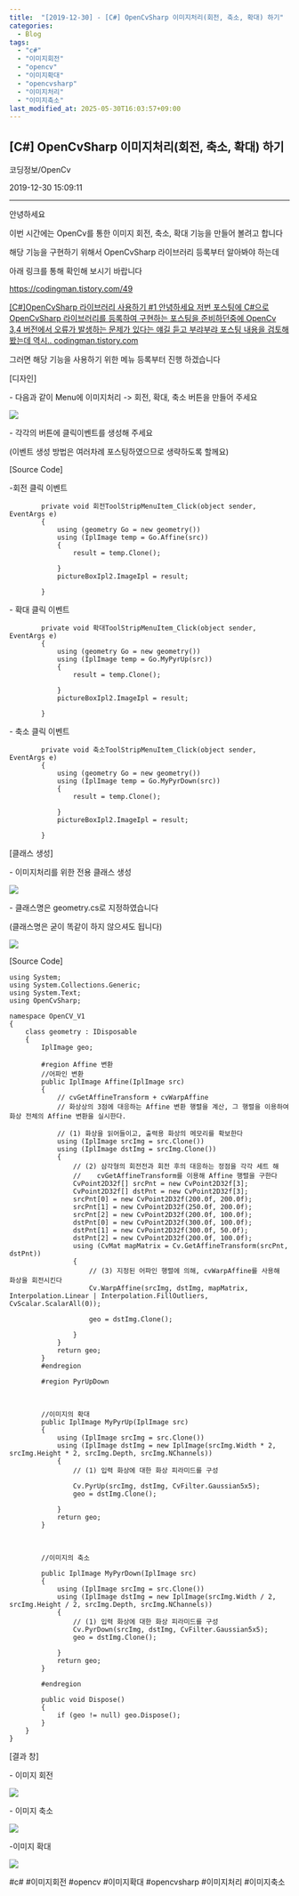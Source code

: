 ```yaml
---
title:  "[2019-12-30] - [C#] OpenCvSharp 이미지처리(회전, 축소, 확대) 하기"
categories:
  - Blog
tags:
  - "c#"
  - "이미지회전"
  - "opencv"
  - "이미지확대"
  - "opencvsharp"
  - "이미지처리"
  - "이미지축소"
last_modified_at: 2025-05-30T16:03:57+09:00
---
```


## [C#] OpenCvSharp 이미지처리(회전, 축소, 확대) 하기

코딩정보/OpenCv

2019-12-30 15:09:11

* * *

안녕하세요

이번 시간에는 OpenCv를 통한 이미지 회전, 축소, 확대 기능을 만들어 볼려고 합니다

해당 기능을 구현하기 위해서 OpenCvSharp 라이브러리 등록부터 알아봐야 하는데

아래 링크를 통해 확인해 보시기 바랍니다

<https://codingman.tistory.com/49>

[ [C#]OpenCvSharp 라이브러리 사용하기 #1 안녕하세요 저번 포스팅에 C#으로 OpenCvSharp 라이브러리를 등록하여
구현하는 포스팅을 준비하던중에 OpenCv 3,4 버전에서 오류가 발생하는 문제가 있다는 얘길 듣고 부랴부랴 포스팅 내용을 검토해봤는데
역시.. codingman.tistory.com ](https://codingman.tistory.com/49)

그러면 해당 기능을 사용하기 위한 메뉴 등록부터 진행 하겠습니다

[디자인]

\- 다음과 같이 Menu에 이미지처리 -> 회전, 확대, 축소 버튼을 만들어 주세요

![](/assets/images/c_opencvsharp_이미지처리_회전_축소_확대_하기/img.jpg)

\- 각각의 버튼에 클릭이벤트를 생성해 주세요

(이벤트 생성 방법은 여러차례 포스팅하였으므로 생략하도록 할께요)

[Source Code]

-회전 클릭 이벤트
    
    
            private void 회전ToolStripMenuItem_Click(object sender, EventArgs e)
            {
                using (geometry Go = new geometry())
                using (IplImage temp = Go.Affine(src))
                {
                    result = temp.Clone();
    
                }
                pictureBoxIpl2.ImageIpl = result;
    
            }

\- 확대 클릭 이벤트

    
    
            private void 확대ToolStripMenuItem_Click(object sender, EventArgs e)
            {
                using (geometry Go = new geometry())
                using (IplImage temp = Go.MyPyrUp(src))
                {
                    result = temp.Clone();
    
                }
                pictureBoxIpl2.ImageIpl = result;
    
            }

\- 축소 클릭 이벤트

    
    
            private void 축소ToolStripMenuItem_Click(object sender, EventArgs e)
            {
                using (geometry Go = new geometry())
                using (IplImage temp = Go.MyPyrDown(src))
                {
                    result = temp.Clone();
    
                }
                pictureBoxIpl2.ImageIpl = result;
    
            }

[클래스 생성]

\- 이미지처리를 위한 전용 클래스 생성

![](/assets/images/c_opencvsharp_이미지처리_회전_축소_확대_하기/img_1.jpg)

\- 클래스명은 geometry.cs로 지정하였습니다

(클래스명은 굳이 똑같이 하지 않으셔도 됩니다)

![](/assets/images/c_opencvsharp_이미지처리_회전_축소_확대_하기/img.png)

[Source Code]

    
    
    using System;
    using System.Collections.Generic;
    using System.Text;
    using OpenCvSharp;
    
    namespace OpenCV_V1
    {
        class geometry : IDisposable
        {
            IplImage geo;
    
            #region Affine 변환
            //어파인 변환
            public IplImage Affine(IplImage src)
            {
                // cvGetAffineTransform + cvWarpAffine
                // 화상상의 3점에 대응하는 Affine 변환 행렬을 계산, 그 행렬을 이용하여 화상 전체의 Affine 변환을 실시한다.
    
                // (1) 화상을 읽어들이고, 출력용 화상의 메모리를 확보한다
                using (IplImage srcImg = src.Clone())
                using (IplImage dstImg = srcImg.Clone())
                {
                    // (2) 삼각형의 회전전과 회전 후의 대응하는 정점을 각각 세트 해  
                    //    cvGetAffineTransform를 이용해 Affine 행렬을 구한다  
                    CvPoint2D32f[] srcPnt = new CvPoint2D32f[3];
                    CvPoint2D32f[] dstPnt = new CvPoint2D32f[3];
                    srcPnt[0] = new CvPoint2D32f(200.0f, 200.0f);
                    srcPnt[1] = new CvPoint2D32f(250.0f, 200.0f);
                    srcPnt[2] = new CvPoint2D32f(200.0f, 100.0f);
                    dstPnt[0] = new CvPoint2D32f(300.0f, 100.0f);
                    dstPnt[1] = new CvPoint2D32f(300.0f, 50.0f);
                    dstPnt[2] = new CvPoint2D32f(200.0f, 100.0f);
                    using (CvMat mapMatrix = Cv.GetAffineTransform(srcPnt, dstPnt))
                    {
                        // (3) 지정된 어파인 행렬에 의해, cvWarpAffine를 사용해 화상을 회전시킨다
                        Cv.WarpAffine(srcImg, dstImg, mapMatrix, Interpolation.Linear | Interpolation.FillOutliers, CvScalar.ScalarAll(0));
    
                        geo = dstImg.Clone();
    
                    }
                }
                return geo;
            }
            #endregion
    
            #region PyrUpDown
    
    
    
            //이미지의 확대
            public IplImage MyPyrUp(IplImage src)
            {
                using (IplImage srcImg = src.Clone())
                using (IplImage dstImg = new IplImage(srcImg.Width * 2, srcImg.Height * 2, srcImg.Depth, srcImg.NChannels))
                {
                    // (1) 입력 화상에 대한 화상 피라미드를 구성
    
                    Cv.PyrUp(srcImg, dstImg, CvFilter.Gaussian5x5);
                    geo = dstImg.Clone();
    
                }
                return geo;
            }
    
    
    
            //이미지의 축소
    
            public IplImage MyPyrDown(IplImage src)
            {
                using (IplImage srcImg = src.Clone())
                using (IplImage dstImg = new IplImage(srcImg.Width / 2, srcImg.Height / 2, srcImg.Depth, srcImg.NChannels))
                {
                    // (1) 입력 화상에 대한 화상 피라미드를 구성
                    Cv.PyrDown(srcImg, dstImg, CvFilter.Gaussian5x5);
                    geo = dstImg.Clone();
    
                }
                return geo;
            }
    
            #endregion 
    
            public void Dispose()
            {
                if (geo != null) geo.Dispose();
            }
        }
    }
    

[결과 창]

\- 이미지 회전

![](/assets/images/c_opencvsharp_이미지처리_회전_축소_확대_하기/img_2.jpg)

\- 이미지 축소

![](/assets/images/c_opencvsharp_이미지처리_회전_축소_확대_하기/img_3.jpg)

-이미지 확대

![](/assets/images/c_opencvsharp_이미지처리_회전_축소_확대_하기/img_4.jpg)

  

#c# #이미지회전 #opencv #이미지확대 #opencvsharp #이미지처리 #이미지축소

